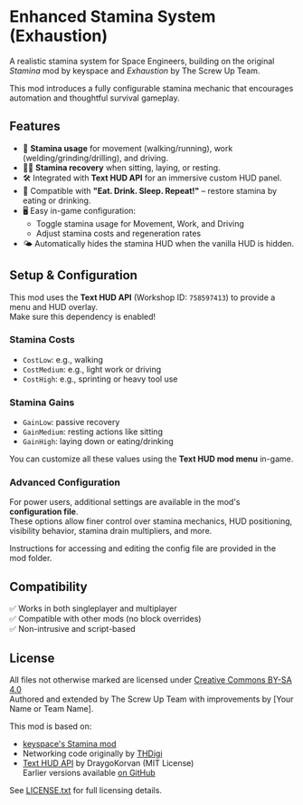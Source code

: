 # Enhanced Stamina System (Exhaustion)

A realistic stamina system for Space Engineers, building on the original *Stamina* mod by keyspace and *Exhaustion* by The Screw Up Team.

This mod introduces a fully configurable stamina mechanic that encourages automation and thoughtful survival gameplay.

## Features

- 🔋 **Stamina usage** for movement (walking/running), work (welding/grinding/drilling), and driving.
- 🧍‍♂️ **Stamina recovery** when sitting, laying, or resting.
- 🛠️ Integrated with **Text HUD API** for an immersive custom HUD panel.
- 🥤 Compatible with **"Eat. Drink. Sleep. Repeat!"** – restore stamina by eating or drinking.
- 🖥️ Easy in-game configuration:
  - Toggle stamina usage for Movement, Work, and Driving
  - Adjust stamina costs and regeneration rates
- 🌤️ Automatically hides the stamina HUD when the vanilla HUD is hidden.

## Setup & Configuration

This mod uses the **Text HUD API** (Workshop ID: `758597413`) to provide a menu and HUD overlay.  
Make sure this dependency is enabled!

### Stamina Costs
- `CostLow`: e.g., walking
- `CostMedium`: e.g., light work or driving
- `CostHigh`: e.g., sprinting or heavy tool use

### Stamina Gains
- `GainLow`: passive recovery
- `GainMedium`: resting actions like sitting
- `GainHigh`: laying down or eating/drinking

You can customize all these values using the **Text HUD mod menu** in-game.

### Advanced Configuration

For power users, additional settings are available in the mod's **configuration file**.  
These options allow finer control over stamina mechanics, HUD positioning, visibility behavior, stamina drain multipliers, and more.

Instructions for accessing and editing the config file are provided in the mod folder.

## Compatibility

✅ Works in both singleplayer and multiplayer  
✅ Compatible with other mods (no block overrides)  
✅ Non-intrusive and script-based

## License

All files not otherwise marked are licensed under [Creative Commons BY-SA 4.0](https://creativecommons.org/licenses/by-sa/4.0/)  
Authored and extended by The Screw Up Team with improvements by [Your Name or Team Name].

This mod is based on:

- [keyspace's Stamina mod](https://github.com/keyspace/Stamina/blob/master/Data/Scripts/Stamina/Hud.cs)
- Networking code originally by [THDigi](https://github.com/THDigi/SE-ModScript-Examples/tree/738e02fdddfbd03de4018829784b5ccb1f6cf251/Data/Scripts/Examples/Example_NetworkProtobuf)
- [Text HUD API](https://steamcommunity.com/sharedfiles/filedetails/?id=758597413) by DraygoKorvan (MIT License)  
  Earlier versions available [on GitHub](https://github.com/DraygoKorvan/HUDApi)

See [LICENSE.txt](LICENSE.txt) for full licensing details.
